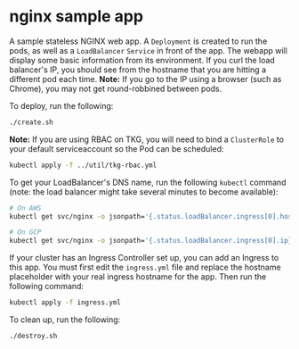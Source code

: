 # nginx sample app

A sample stateless NGINX web app.
A `Deployment` is created to run the pods, as well as a `LoadBalancer` `Service` in front of the app.
The webapp will display some basic information from its environment.
If you curl the load balancer's IP, you should see from the hostname that you are hitting a different pod each time.
**Note:** If you go to the IP using a browser (such as Chrome), you may not get round-robbined between pods.

To deploy, run the following:

```bash
./create.sh
```

**Note:** If you are using RBAC on TKG, you will need to bind a
`ClusterRole` to your default serviceaccount so the Pod can be scheduled:

```bash
kubectl apply -f ../util/tkg-rbac.yml
```

To get your LoadBalancer's DNS name, run the following `kubectl` command
(note: the load balancer might take several minutes to become available):

```bash
# On AWS
kubectl get svc/nginx -o jsonpath='{.status.loadBalancer.ingress[0].hostname}'

# On GCP
kubectl get svc/nginx -o jsonpath='{.status.loadBalancer.ingress[0].ip}'
```

If your cluster has an Ingress Controller set up, you can add an Ingress to this app.
You must first edit the `ingress.yml` file and replace the hostname placeholder with your
real ingress hostname for the app.
Then run the following command:

```bash
kubectl apply -f ingress.yml
```

To clean up, run the following:

```bash
./destroy.sh
```
